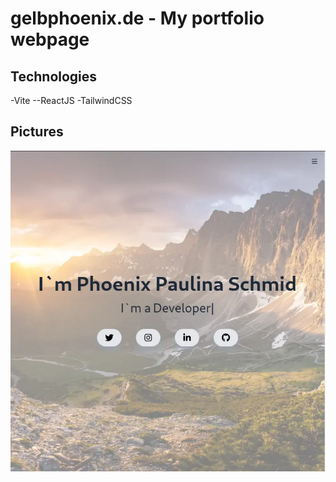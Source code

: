 # gelbphoenix.de - My portfolio webpage

## Technologies

-Vite
--ReactJS
-TailwindCSS

## Pictures

![Webpage](https://raw.githubusercontent.com/gelbphoenix/my_webpage/main/public/picture.webp)
